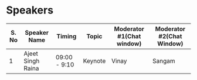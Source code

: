 # Speakers





| S. No  | Speaker Name | Timing | Topic | Moderator #1(Chat window) | Moderator #2(Chat Window) |
| ------------- | ------------- | ------------- | ------------- | ------------- | ------------- |
| 1 | Ajeet Singh Raina | 09:00 - 9:10 | Keynote | Vinay | Sangam |










